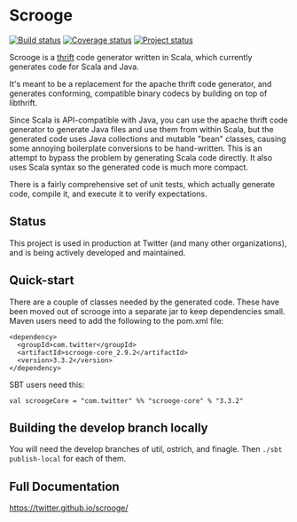 # Scrooge

[![Build status](https://travis-ci.org/twitter/scrooge.svg?branch=develop)](https://travis-ci.org/twitter/scrooge)
[![Coverage status](https://img.shields.io/coveralls/twitter/scrooge/develop.svg)](https://coveralls.io/r/twitter/scrooge?branch=develop)
[![Project status](https://img.shields.io/badge/status-active-brightgreen.svg)](#status)

Scrooge is a [thrift](https://thrift.apache.org/) code generator written in
Scala, which currently generates code for Scala and Java.

It's meant to be a replacement for the apache thrift code generator, and
generates conforming, compatible binary codecs by building on top of
libthrift.

Since Scala is API-compatible with Java, you can use the apache thrift code
generator to generate Java files and use them from within Scala, but the
generated code uses Java collections and mutable "bean" classes, causing some
annoying boilerplate conversions to be hand-written. This is an attempt to
bypass the problem by generating Scala code directly. It also uses Scala
syntax so the generated code is much more compact.

There is a fairly comprehensive set of unit tests, which actually generate
code, compile it, and execute it to verify expectations.

## Status

This project is used in production at Twitter (and many other organizations),
and is being actively developed and maintained.

## Quick-start

There are a couple of classes needed by the generated code. These have been
moved out of scrooge into a separate jar to keep dependencies small.
Maven users need to add the following to the pom.xml file:

    <dependency>
      <groupId>com.twitter</groupId>
      <artifactId>scrooge-core_2.9.2</artifactId>
      <version>3.3.2</version>
    </dependency>

SBT users need this:

    val scroogeCore = "com.twitter" %% "scrooge-core" % "3.3.2"

## Building the develop branch locally

You will need the develop branches of util, ostrich, and finagle.
Then `./sbt publish-local` for each of them.

## Full Documentation

<https://twitter.github.io/scrooge/>
